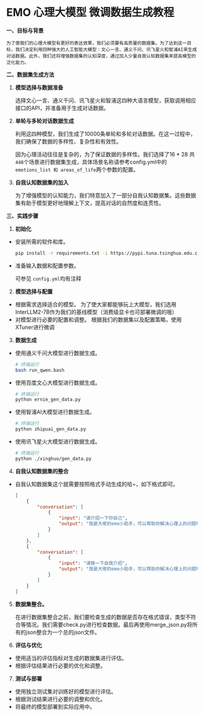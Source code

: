 # EMO 心理大模型 微调数据生成教程

**一、目标与背景**

    为了使我们的心理大模型有更好的表达效果，我们必须要有高质量的数据集。为了达到这一目标，我们决定利用四种强大的人工智能大模型：文心一言、通义千问、讯飞星火和智浦AI来生成对话数据。此外，我们还将增强数据集的认知深度，通过加入少量自我认知数据集来提高模型的泛化能力。

**二、数据集生成方法**

1. **模型选择与数据准备**

   选择文心一言、通义千问、讯飞星火和智浦这四种大语言模型，获取调用相应接口的API，并准备用于生成对话数据。
2. **单轮与多轮对话数据生成**

   利用这四种模型，我们生成了10000条单轮和多轮对话数据。在这一过程中，我们确保了数据的多样性、复杂性和有效性。

   因为心理活动往往是复杂的，为了保证数据的多样性。我们选择了16 * 28 共 `448`个场景进行数据集生成，具体场景名称请参考config.yml中的 `emotions_list 和 areas_of_life`两个参数的配置。
3. **自我认知数据集的加入**

   为了增强模型的认知能力，我们特意加入了一部分自我认知数据集。这些数据集有助于模型更好地理解上下文，提高对话的自然度和连贯性。

**三、实践步骤**

1. **初始化**

* 安装所需的软件和库。

  ```bash
  pip install -r requirements.txt -i https://pypi.tuna.tsinghua.edu.cn/simple
  ```
* 准备输入数据和配置参数。

  可参见 `config.yml`均有注释

2. **模型选择与配置**

* 根据需求选择适合的模型。
  为了使大家都能够玩上大模型，我们选用InterLLM2-7B作为我们的基线模型（消费级显卡也可部署微调的哦）
* 对模型进行必要的配置和调整。
  根据我们的数据集以及配置策略，使用XTuner进行微调

3. **数据生成**

* 使用通义千问大模型进行数据生成。
  ```bash
  # 终端运行
  bash run_qwen.bash
  ```
* 使用百度文心大模型进行数据生成。
  ```bash
  # 终端运行
  python ernie_gen_data.py
  ```
* 使用智浦AI大模型进行数据生成。
  ```bash
  # 终端运行
  python zhipuai_gen_data.py
  ```
* 使用讯飞星火大模型进行数据生成。
  ```bash
  # 终端运行
  python ./xinghuo/gen_data.py
  ```

4. **自我认知数据集的整合**

* 自我认知数据集这个就需要按照格式手动生成的哈~，如下格式即可。
  ```json
  [
      {
          "conversation": [
              {
                  "input": "请介绍一下你自己",
                  "output": "我是大佬的emo小助手，可以帮助你解决心理上的问题哦"
              }
          ]
      },
      {
          "conversation": [
              {
                  "input": "请做一下自我介绍",
                  "output": "我是大佬的emo小助手，可以帮助你解决心理上的问题哦"
              }
          ]
      }
  ]
  ```

5. **数据集整合。**

   在进行数据集整合之前，我们要检查生成的数据是否存在格式错误，类型不符合等情况。我们需要check.py进行检查数据。最后再使用merge_json.py将所有的json整合为一个总的json文件。
6. **评估与优化**

* 使用适当的评估指标对生成的数据集进行评估。
* 根据评估结果进行必要的优化和调整。

7. **测试与部署**

* 使用独立测试集对训练好的模型进行评估。
* 根据测试结果进行必要的调整和优化。
* 将最终的模型部署到实际应用中。
